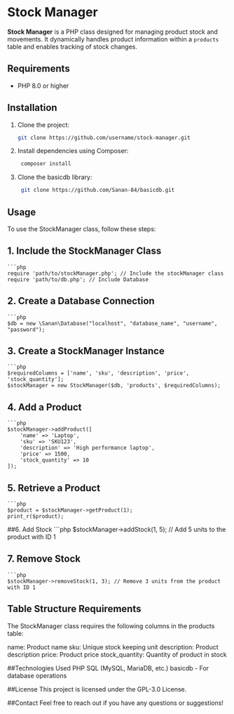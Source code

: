 # Stock Manager

**Stock Manager** is a PHP class designed for managing product stock and movements. It dynamically handles product information within a `products` table and enables tracking of stock changes.

## Requirements

- PHP 8.0 or higher

## Installation

1. Clone the project:
   ```bash
   git clone https://github.com/username/stock-manager.git

2. Install dependencies using Composer:
   ```bash
    composer install

3. Clone the basicdb library:
   ```bash
    git clone https://github.com/Sanan-84/basicdb.git

## Usage
To use the StockManager class, follow these steps:

## 1. Include the StockManager Class
    ```php
    require 'path/to/stockManager.php'; // Include the stockManager class
    require 'path/to/db.php'; // Include Database

## 2. Create a Database Connection
    ```php
    $db = new \Sanan\Database("localhost", "database_name", "username", "password");

## 3. Create a StockManager Instance
    ```php
    $requiredColumns = ['name', 'sku', 'description', 'price', 'stock_quantity'];
    $stockManager = new StockManager($db, 'products', $requiredColumns);

## 4. Add a Product
    ```php
    $stockManager->addProduct([
        'name' => 'Laptop',
        'sku' => 'SKU123',
        'description' => 'High performance laptop',
        'price' => 1500,
        'stock_quantity' => 10
    ]);

## 5. Retrieve a Product
    ```php
    $product = $stockManager->getProduct(1);
    print_r($product);

##6. Add Stock
    ```php
    $stockManager->addStock(1, 5); // Add 5 units to the product with ID 1

## 7. Remove Stock
    ```php
    $stockManager->removeStock(1, 3); // Remove 3 units from the product with ID 1

## Table Structure Requirements
The StockManager class requires the following columns in the products table:

name: Product name
sku: Unique stock keeping unit
description: Product description
price: Product price
stock_quantity: Quantity of product in stock

##Technologies Used
PHP
SQL (MySQL, MariaDB, etc.)
basicdb - For database operations

##License
This project is licensed under the GPL-3.0 License.

##Contact
Feel free to reach out if you have any questions or suggestions!

